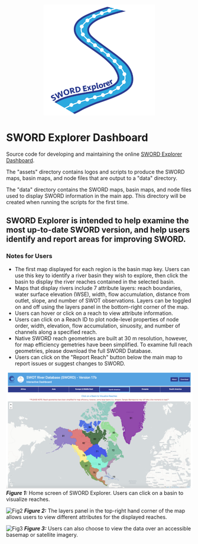 <p align="center">
    <img src="https://github.com/ealtenau/SWORD_Dashboard/blob/main/docs/figures/SWORD_explorer_logo.png" width="300">
</p>

# SWORD Explorer Dashboard
Source code for developing and maintaining the online [SWORD Explorer Dashboard](https://www.swordexplorer.com/).

The "assets" directory contains logos and scripts to produce the SWORD maps, basin maps, and node files that are output to a "data" directory. 

The "data" directory contains the SWORD maps, basin maps, and node files used to display SWORD information in the main app. This directory will be created when running the scripts for the first time. 

## SWORD Explorer is intended to help examine the most up-to-date SWORD version, and help users identify and report areas for improving SWORD. 

### Notes for Users
- The first map displayed for each region is the basin map key. Users can use this key to identify a river basin they wish to explore, then click the basin to display the river reaches contained in the selected basin.
- Maps that display rivers include 7 attribute layers: reach boundaries, water surface elevation (WSE), width, flow accumulation, distance from outlet, slope, and number of SWOT observations. Layers can be toggled on and off using the layers panel in the bottom-right corner of the map.
- Users can hover or click on a reach to view attribute information.
- Users can click on a Reach ID to plot node-level properties of node order, width, elevation, flow accumulation, sinuosity, and number of channels along a specified reach.
- Native SWORD reach geometries are built at 30 m resolution, however, for map efficiency gemetries have been simplified. To examine full reach geometries, please download the full SWORD Database.
- Users can click on the "Report Reach" button below the main map to report issues or suggest changes to SWORD. 

![Fig1](https://github.com/ealtenau/SWORD_Dashboard/blob/main/docs/figures/sword_explorer_home.png)
**_Figure 1:_** Home screen of SWORD Explorer. Users can click on a basin to visualize reaches. 

![Fig2](https://github.com/ealtenau/SWORD_Dashboard/blob/main/docs/figures/sword_explorer_options.png)
**_Figure 2:_** The layers panel in the top-right hand corner of the map allows users to view different attributes for the displayed reaches. 

![Fig3](https://github.com/ealtenau/SWORD_Dashboard/blob/main/docs/figures/sword_explorer_basemap.png)
**_Figure 3:_** Users can also choose to view the data over an accessible basemap or satellite imagery. 

